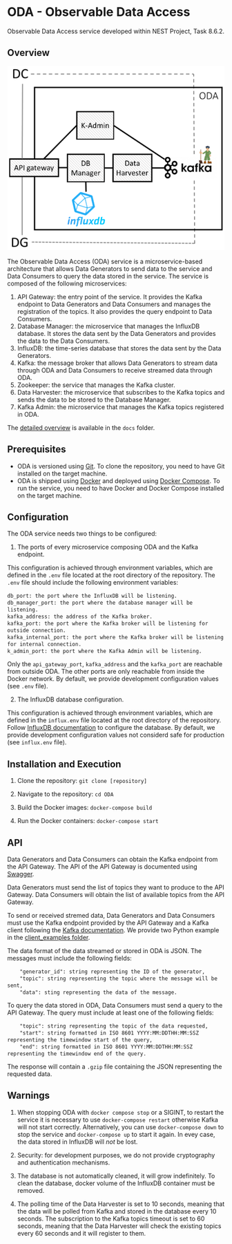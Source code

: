 # ODA - Observable Data Access

Observable Data Access service developed within NEST Project, Task 8.6.2.

## Overview

![ODA Architecture](docs/ODA.png)

The Observable Data Access (ODA) service is a microservice-based architecture that allows Data Generators to send data to the service and Data Consumers to query the data stored in the service. The service is composed of the following microservices:

1. API Gateway: the entry point of the service. It provides the Kafka endpoint to Data Generators and Data Consumers and manages the registration of the topics. It also provides the query endpoint to Data Consumers.
2. Database Manager: the microservice that manages the InfluxDB database. It stores the data sent by the Data Generators and provides the data to the Data Consumers.
3. InfluxDB: the time-series database that stores the data sent by the Data Generators.
4. Kafka: the message broker that allows Data Generators to stream data through ODA and Data Consumers to receive streamed data through ODA.
5. Zookeeper: the service that manages the Kafka cluster.
6. Data Harvester: the microservice that subscribes to the Kafka topics and sends the data to be stored to the Database Manager.
7. Kafka Admin: the microservice that manages the Kafka topics registered in ODA.

The [detailed overview](/docs/ODA.pdf) is available in the `docs` folder.

## Prerequisites

* ODA is versioned using [Git](https://git-scm.com/). To clone the repository, you need to have Git installed on the target machine.
* ODA is shipped using [Docker](https://www.docker.com/) and deployed using [Docker Compose](https://docs.docker.com/compose/). To run the service, you need to have Docker and Docker Compose installed on the target machine.

## Configuration

The ODA service needs two things to be configured:

1. The ports of every microservice composing ODA and the Kafka endpoint.

This configuration is achieved through environment variables, which are defined in the `.env` file located at the root directory of the repository. The `.env` file should include the following environment variables:

```api_gateway_port: the port where the API Gateway will be listening.
db_port: the port where the InfluxDB will be listening.
db_manager_port: the port where the database manager will be listening.
kafka_address: the address of the Kafka broker.
kafka_port: the port where the Kafka broker will be listening for outside connection.
kafka_internal_port: the port where the Kafka broker will be listening for internal connection.
k_admin_port: the port where the Kafka Admin will be listening.
```

Only the ```api_gateway_port```, ```kafka_address``` and the ```kafka_port``` are reachable from outside ODA. The other ports are only reachable from inside the Docker network.
By default, we provide development configuration values (see ```.env``` file).

2. The InfluxDB database configuration.

This configuration is achieved through environment variables, which are defined in the `influx.env` file located at the root directory of the repository. Follow [InfluxDB documentation](https://docs.influxdata.com/influxdb/v1/administration/config/) to configure the database. By default, we provide development configuration values not considerd safe for production (see ```influx.env``` file).

## Installation and Execution

1. Clone the repository:
```git clone [repository]```

2. Navigate to the repository:
```cd ODA```

3. Build the Docker images:
```docker-compose build```

4. Run the Docker containers:
```docker-compose start```

## API

Data Generators and Data Consumers can obtain the Kafka endpoint from the API Gateway.
The API of the API Gateway is documented using [Swagger](https://petstore.swagger.io/?url=https://raw.githubusercontent.com/alebocci/ODA/main/docs/ODAopenapi.yaml?token=GHSAT0AAAAAACQWB4U3NVESM5Z5L4VVUGKWZQ5ISEA).

Data Generators must send the list of topics they want to produce to the API Gateway. Data Consumers will obtain the list of available topics from the API Gateway.

To send or received stremed data, Data Generators and Data Consumers must use the Kafka endpoint provided by the API Gateway and a Kafka client following the [Kafka documentation](https://docs.confluent.io/kafka-client/overview.html). We provide two Python example in the [client_examples folder](/client_examples).

The data format of the data streamed or stored in ODA is JSON. The messages must include the following fields:

``` "timestamp": string formatted in ISO 8601 YYYY:MM:DDTHH:MM:SSZ,
    "generator_id": string representing the ID of the generator,
    "topic": string representing the topic where the message will be sent,
    "data": sting representing the data of the message.
```

To query the data stored in ODA, Data Consumers must send a query to the API Gateway. The query must include at least one of the following fields:

``` "generator_id": string representing the ID of the generator,
    "topic": string representing the topic of the data requested,
    "start": string formatted in ISO 8601 YYYY:MM:DDTHH:MM:SSZ representing the timewindow start of the query,
    "end": string formatted in ISO 8601 YYYY:MM:DDTHH:MM:SSZ representing the timewindow end of the query.
```

The response will contain a ```.gzip``` file containing the JSON representing the requested data.

## Warnings

1. When stopping ODA with ```docker compose stop``` or a SIGINT, to restart the service it is necessary to use ```docker-compose restart``` otherwise Kafka will not start correctly. Alternatively, you can use ```docker-compose down``` to stop the service and ```docker-compose up``` to start it again. In evey case, the data stored in InfluxDB will _not_ be lost.

2. Security: for development purposes, we do not provide cryptography and authentication mechanisms.

3. The database is not automatically cleaned, it will grow indefinitely. To clean the database, docker volume of the InfluxDB container must be removed.

4. The polling time of the Data Harvester is set to 10 seconds, meaning that the data will be polled from Kafka and stored in the database every 10 seconds. The subscription to the Kafka topics timeout is set to 60 seconds, meaning that the Data Harvester will check the existing topics every 60 seconds and it will register to them.
